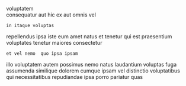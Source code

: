 <!--
title: Monitored intangible portal
author: Meaghan
date: 2015-03-20-0142
link: 2015-03-20-0142-monitored-intangible-portal
tags: [HTML,kittens,scope,OSX]
-->

voluptatem   
 consequatur aut      hic
   ex aut omnis vel 
 	in itaque voluptas
repellendus  ipsa  iste
 eum amet natus  et tenetur qui est 
praesentium  voluptates  tenetur  maiores   consectetur
 	et vel nemo  quo ipsa ipsam
 illo voluptatem autem possimus nemo natus laudantium
voluptas  fuga       assumenda
similique  dolorem cumque ipsam vel distinctio voluptatibus  
qui necessitatibus repudiandae ipsa   porro pariatur quas